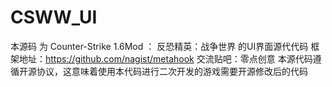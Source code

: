 # CSWW_UI
本源码 为 Counter-Strike 1.6Mod ： 反恐精英：战争世界 的UI界面源代代码
框架地址：https://github.com/nagist/metahook
交流贴吧：零点创意
本源代码遵循开源协议，这意味着使用本代码进行二次开发的游戏需要开源修改后的代码
